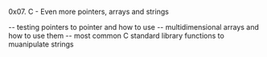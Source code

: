 0x07. C - Even more pointers, arrays and strings

-- testing pointers to pointer and how to use
-- multidimensional arrays and how to use them
-- most common C standard library functions to muanipulate strings
